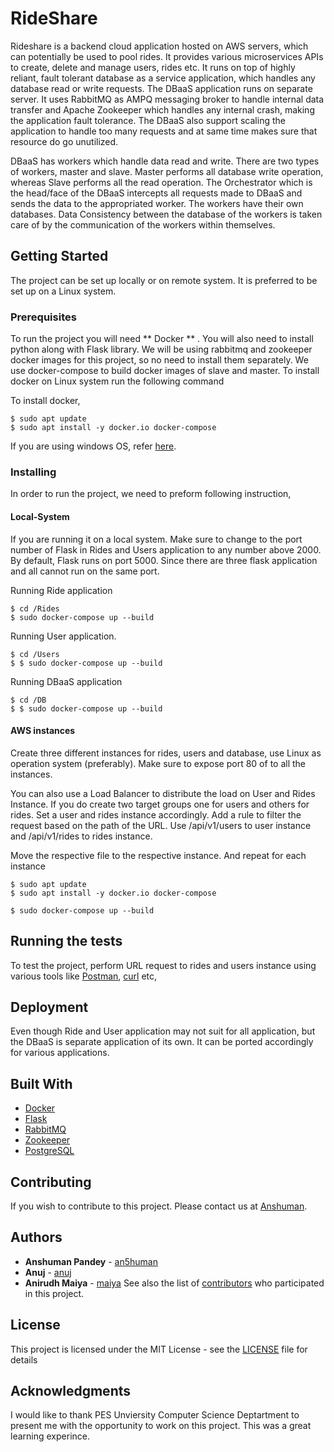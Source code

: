 # RideShare

Rideshare is a backend cloud application hosted on AWS servers, which can potentially be used to pool rides. It provides various microservices APIs to create, delete and manage users, rides etc. It runs on top of highly reliant, fault tolerant database as a service application, which handles any database read or write requests. The DBaaS application runs on separate server. It uses RabbitMQ as AMPQ messaging broker to handle internal data transfer and Apache Zookeeper which handles any internal crash, making the application fault tolerance. The DBaaS also support scaling the application to handle too many requests and at same time makes sure that resource do go unutilized. 

DBaaS has workers which handle data read and write. There are two types of workers, master and slave. Master performs all database write operation, whereas Slave performs all the read operation. The Orchestrator which is the head/face of the DBaaS intercepts all requests made to DBaaS and sends the data to the appropriated worker. The workers have their own databases. Data Consistency between the database of the workers is taken care of by the communication of the workers within themselves.


## Getting Started

The project can be set up locally or on remote system. It is preferred to be set up on a Linux system.   

### Prerequisites

To run the project you will need ** Docker ** . You will also need to install python along with Flask library. We will be using rabbitmq and zookeeper docker images for this project, so no need to install them separately. We use docker-compose to build docker images of slave and master. To install docker on Linux system run the following command

To install docker,
```
$ sudo apt update
$ sudo apt install -y docker.io docker-compose
```

If you are using windows OS, refer [here](https://docs.docker.com/docker-for-windows/install/).

### Installing

In order to run the project, we need to preform following instruction,

#### Local-System

If you are running it on a local system. Make sure to change to the port number of Flask in Rides and Users application to any number above 2000. By default, Flask runs on port 5000. Since there are three flask application and all cannot run on the same port.

Running Ride application
```
$ cd /Rides
$ sudo docker-compose up --build
```

Running User application.
```
$ cd /Users
$ $ sudo docker-compose up --build
```

Running DBaaS application
```
$ cd /DB
$ $ sudo docker-compose up --build
```

#### AWS instances

Create three different instances for rides, users and database, use Linux as operation system (preferably). Make sure to expose port 80 of to all the instances.

You can also use a Load Balancer to distribute the load on User and Rides Instance.
If you do create two target groups one for users and others for rides. Set a user and rides instance accordingly. Add a rule to filter the request based on the path of the URL. Use /api/v1/users to user instance and /api/v1/rides to rides instance. 

Move the respective file to the respective instance.
And repeat for each instance
```
$ sudo apt update
$ sudo apt install -y docker.io docker-compose

$ sudo docker-compose up --build
```

## Running the tests

To test the project, perform URL request to rides and users instance using various tools like [Postman](https://www.postman.com/), [curl](https://curl.haxx.se/) etc,

## Deployment

Even though Ride and User application may not suit for all application, but the DBaaS is separate application of its own. It can be ported accordingly for various applications.

## Built With

* [Docker](https://www.docker.com/)
* [Flask](https://flask.palletsprojects.com/en/1.1.x/)
* [RabbitMQ](https://www.rabbitmq.com/)
* [Zookeeper](http://zookeeper.apache.org/)
* [PostgreSQL](https://www.postgresql.org/)

## Contributing

If you wish to contribute to this project. Please contact us at [Anshuman](anshumanpandey30799@gamil.com).

## Authors

* **Anshuman Pandey** - [an5human](https://github.com/An5human)
* **Anuj** - [anuj](https://github.com/)
* **Anirudh Maiya** - [maiya](https://github.com/)
See also the list of [contributors](https://github.com/An5human/RideShare/contributors) who participated in this project.

## License

This project is licensed under the MIT License - see the [LICENSE](LICENSE) file for details

## Acknowledgments

I would like to thank PES Unviersity Computer Science Deptartment to present me with the opportunity to work on this project. This was a great learning experince.

